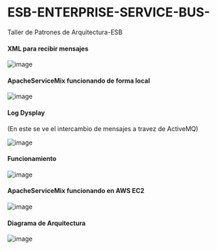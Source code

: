 # ESB-ENTERPRISE-SERVICE-BUS-
Taller de Patrones de Arquitectura-ESB

#### XML para recibir mensajes

![image](https://user-images.githubusercontent.com/42522754/68499588-89f90580-0227-11ea-92fd-4eb4a3c8ccf3.png)

#### ApacheServiceMix funcionando de forma local

![image](https://user-images.githubusercontent.com/42522754/68499783-160b2d00-0228-11ea-9a04-38d3e6f0de35.png)

#### Log Dysplay
(En este se ve el intercambio de mensajes a travez de ActiveMQ)

![image](https://user-images.githubusercontent.com/42522754/68499947-82862c00-0228-11ea-8f79-101a5cab4038.png)

####  Funcionamiento

![image](https://user-images.githubusercontent.com/42522754/68500230-27086e00-0229-11ea-9329-d63983603285.png)

#### ApacheServiceMix funcionando en AWS EC2


![image](https://user-images.githubusercontent.com/42522754/68500303-5b7c2a00-0229-11ea-9b67-307eb4bef630.png)

 #### Diagrama de Arquitectura
 
 
 ![image](https://user-images.githubusercontent.com/42522754/68501343-e9f1ab00-022b-11ea-87cb-0cc1776fe002.png)
